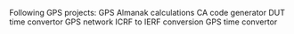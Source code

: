 Following GPS projects:
GPS Almanak calculations
CA code generator
DUT time convertor
GPS network
ICRF to IERF conversion
GPS time convertor
